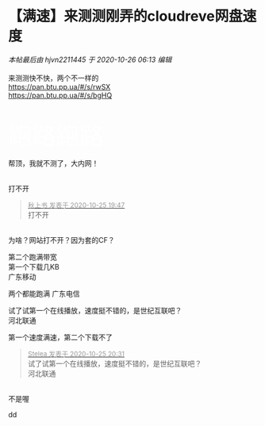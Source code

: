 # 【满速】来测测刚弄的cloudreve网盘速度


<i class="pstatus"> 本帖最后由 hjvn2211445 于 2020-10-26 06:13 编辑 </i><br />
<br />
来测测快不快，两个不一样的<br />
<a href="https://pan.btu.pp.ua/#/s/rwSX" target="_blank">https://pan.btu.pp.ua/#/s/rwSX</a><br />
<a href="https://pan.btu.pp.ua/#/s/bgHQ" target="_blank">https://pan.btu.pp.ua/#/s/bgHQ</a><br />
<br />
<br />
<font color="White"><font size="7">跑路跑路</font></font>

帮顶，我就不测了，大内网！<br />
<br />
<img src="static/image/smiley/default/lol.gif" smilieid="12" border="0" alt="" /><img src="static/image/smiley/default/lol.gif" smilieid="12" border="0" alt="" /><img src="static/image/smiley/default/lol.gif" smilieid="12" border="0" alt="" />

打不开

<div class="quote"><blockquote><font size="2"><a href="https://www.hostloc.com/forum.php?mod=redirect&amp;goto=findpost&amp;pid=9350991&amp;ptid=758359" target="_blank"><font color="#999999">秋上书 发表于 2020-10-25 19:47</font></a></font><br />
打不开</blockquote></div><br />
为啥？网站打不开？因为套的CF？

第二个跑满带宽<br />
第一个下载几KB<br />
广东移动

两个都能跑满 广东电信

试了试第一个在线播放，速度挺不错的，是世纪互联吧？<br />
河北联通

第一个速度满速，第二个下载不了

<div class="quote"><blockquote><font size="2"><a href="https://www.hostloc.com/forum.php?mod=redirect&amp;goto=findpost&amp;pid=9351162&amp;ptid=758359" target="_blank"><font color="#999999">Stelea 发表于 2020-10-25 20:31</font></a></font><br />
试了试第一个在线播放，速度挺不错的，是世纪互联吧？<br />
河北联通</blockquote></div><br />
不是喔

dd

